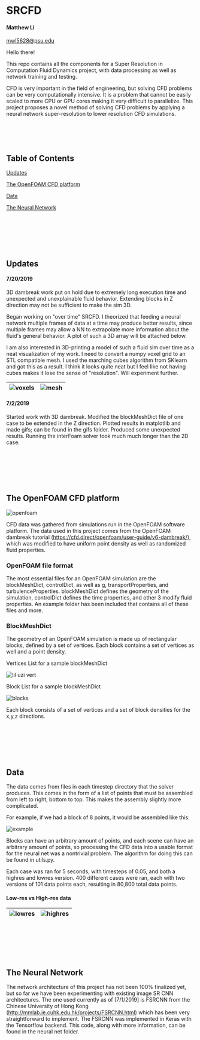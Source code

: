 # SRCFD
#### Matthew Li
mwl5628@psu.edu

Hello there! 

This repo contains all the components for a Super Resolution in Computation Fluid Dynamics project, with data processing as well as network training and testing. 

CFD is very important in the field of engineering, but solving CFD problems can be very computationally
intensive. It is a problem that cannot be easily scaled to more CPU or GPU cores making it very difficult to parallelize. This project proposes a novel method of solving CFD problems by applying a neural network super-resolution to lower resolution CFD simulations.
<br>
<br>
<br>
<br>
<br>

## Table of Contents

[Updates](#update)

[The OpenFOAM CFD platform](#openfoam)

[Data](#data)

[The Neural Network](#NN)



<br>
<br>
<br>
<br>
<br>

<a name="update"></a>
## Updates

#### 7/20/2019
3D dambreak work put on hold due to extremely long execution time and unexpected and unexplainable fluid behavior. Extending blocks in Z direction may not be sufficient to make the sim 3D.

Began working on "over time" SRCFD. I theorized that feeding a neural network multiple frames of data at a time may produce better results, since multiple frames may allow a NN to extrapolate more information about the fluid's general behavior. A
plot of such a 3D array will be attached below.

I am also interested in 3D-printing a model of such a fluid sim over time as a neat visualization of my work. I need to convert a numpy voxel grid to an STL compatible mesh. I used the marching cubes algorithm from SKlearn and got this as a 
result. I think it looks quite neat but I feel like not having cubes makes it lose the sense of "resolution". Will experiment further.

|![voxels](readme_imgs/voxel.png)|![mesh](readme_imgs/mesh.png)|
|-|-|


#### 7/2/2019
Started work with 3D dambreak. Modified the blockMeshDict file of one case to be extended in the Z direction. Plotted results in matplotlib and made gifs; can be found in the gifs folder. Produced some unexpected results. Running the interFoam solver took much much longer than the 2D case.


<br>
<br>
<br>
<br>
<br>

<a name="openfoam"></a>
## The OpenFOAM CFD platform

![openfoam](readme_imgs/openfoam.png "OpenFOAM")

CFD data was gathered from simulations run in the OpenFOAM software platform. The data used in this project comes from the OpenFOAM dambreak tutorial (https://cfd.direct/openfoam/user-guide/v6-dambreak/), which was modified to have uniform point density as well as randomized fluid properties.

### OpenFOAM file format
The most essential files for an OpenFOAM simulation are the blockMeshDict, controlDict, as well as g, transportProperties, and turbulenceProperties. blockMeshDict defines the geometry of the simulation, controlDict defines the time properties, and other 3 modify
fluid properties. An example folder has been included that contains all of these files and more.

### BlockMeshDict
The geometry of an OpenFOAM simulation is made up of rectangular blocks, defined by a set of vertices. Each block contains a set of vertices as well and a point density.

Vertices List for a sample blockMeshDict

![lil uzi vert](readme_imgs/vertices.png "Vertices List")

Block List for a sample blockMeshDict

![blocks](readme_imgs/blocks.png "Block List")

Each block consists of a set of vertices and a set of block densities for the x,y,z directions.

<br>
<br>
<br>
<br>
<br>

<a name="data"></a>
## Data
The data comes from files in each timestep directory that the solver produces. This comes in the form of a list of points that must
be assembled from left to right, bottom to top. This makes the assembly slightly more complicated.

For example, if we had a block of 8 points, it would be assembled like this:

![example](readme_imgs/block_example.png "Block Example")

Blocks can have an arbitrary amount of points, and each scene can have an arbitrary amount of points, so processing the CFD data
into a usable format for the neural net was a nontrivial problem. The algorithm for doing this can be found in utils.py.




Each case was ran for 5 seconds, with timesteps of 0.05, and both a highres and lowres version. 400
different cases were ran, each with two versions of 101 data points each, resulting in 80,800 total data points.

#### Low-res vs High-res data

|![lowres](plots/lowres/10_DB360_alpha.water_0.1.png "Block List")| ![highres](plots/highres/10_DB360_highres_alpha.water_0.1.png "Block List")|
|-|-|

<br>
<br>
<br>
<br>
<br>

<a name="NN"></a>
## The Neural Network
The network architecture of this project has not been 100% finalized yet, but so far we have been experimenting with existing image SR CNN architectures. The one used currently as of \[7/1/2019\] is FSRCNN from the Chinese University of Hong Kong (http://mmlab.ie.cuhk.edu.hk/projects/FSRCNN.html) which has been very straightforward to implement. The FSRCNN was implemented in Keras with the Tensorflow backend. This code, along with more information, can be found in the neural net folder.
